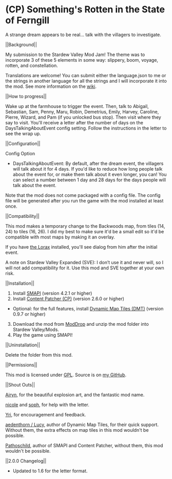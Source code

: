 # (CP) Something's Rotten in the State of Ferngill

A strange dream appears to be real... talk with the villagers to investigate.

||Background||

My submission to the Stardew Valley Mod Jam! The theme was to incorporate 3 of these 5 elements in some way: slippery, boom, voyage, rotten, and constellation.

Translations are welcome! You can submit either the language.json to me or the strings in another language for all the strings and I will incorporate it into the mod. See more information on the <a href="https://stardewvalleywiki.com/Modding:Translations">wiki</a>.


||How to progress||

Wake up at the farmhouse to trigger the event. Then, talk to Abigail, Sebastian, Sam, Penny, Maru, Robin, Demetrius, Emily, Harvey, Caroline, Pierre, Wizard, and Pam (if you unlocked bus stop). Then visit where they say to visit. You'll receive a letter after the number of days on the DaysTalkingAboutEvent config setting. Follow the instructions in the letter to see the wrap up.


||Configuration||

Config Option

* DaysTalkingAboutEvent: By default, after the dream event, the villagers will talk about it for 4 days. If you'd like to reduce how long people talk about the event for, or make them talk about it even longer, you can! You can select a number between 1 day and 28 days for the days people will talk about the event.

Note that the mod does not come packaged with a config file. The config file will be generated after you run the game with the mod installed at least once. 


||Compatibility||

This mod makes a temporary change to the Backwoods map, from tiles (14, 24) to tiles (16, 26). I did my best to make sure it'd be a small edit so it'd be compatible with most maps by making it an overlay.

If you have <a href="https://www.nexusmods.com/stardewvalley/mods/15012">the Lorax</a> installed, you'll see dialog from him after the initial event.

A note on Stardew Valley Expanded (SVE): I don’t use it and never will, so I will not add compatibility for it. Use this mod and SVE together at your own risk.


||Installation||

1. Install <a href="https://www.nexusmods.com/stardewvalley/mods/2400">SMAPI</a> (version 4.2.1 or higher)
2. Install <a href="https://www.nexusmods.com/stardewvalley/mods/1915">Content Patcher (CP)</a> (version 2.6.0 or higher)
- Optional: for the full features, install <a href="https://www.nexusmods.com/stardewvalley/mods/14566">Dynamic Map Tiles (DMT)</a> (version 0.9.7 or higher)
3. Download the mod from <a href="https://www.moddrop.com/stardew-valley/mods/1308573-somethings-rotten-in-the-state-of-ferngill">ModDrop</a> and unzip the mod folder into Stardew Valley/Mods.
4. Play the game using SMAPI!


||Uninstallation||

Delete the folder from this mod.


||Permissions||

This mod is licensed under [GPL](https://github.com/LenneDalben/StardewValleyModsGPL/blob/main/LICENSE). Source is on [my GitHub](https://github.com/LenneDalben/StardewValleyModsGPL/tree/main/%5BCP%5D%20Something's%20Rotten%20in%20the%20State%20of%20Ferngill).


||Shout Outs||


<a href="https://www.nexusmods.com/stardewvalley/users/70148453?tab=user+files">Airyn</a>, for the beautiful explosion art, and the fantastic mod name.

<a href="https://www.nexusmods.com/stardewvalley/users/104804993?tab=user+files">nicole</a> and <a href="https://www.nexusmods.com/stardewvalley/users/6976914?tab=user+files">soph</a>, for help with the letter.

<a href="https://www.nexusmods.com/stardewvalley/users/2893756?tab=user+files">Yri</a>, for encouragement and feedback.

<a href="https://www.nexusmods.com/stardewvalley/users/18901754?tab=user+files">aedenthorn / Lucy</a>, author of Dynamic Map Tiles, for their quick support. Without them, the extra effects on map tiles in this mod wouldn't be possible.

<a href="https://www.nexusmods.com/stardewvalley/users/1552317?tab=user+files">Pathoschild</a>, author of SMAPI and Content Patcher, without them, this mod wouldn't be possible.

||2.0.0 Changelog||
* Updated to 1.6 for the letter format.